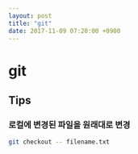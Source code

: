 ```yaml
---
layout: post
title: "git"
date: 2017-11-09 07:20:00 +0900
---
```


# git

## Tips

### 로컬에 변경된 파일을 원래대로 변경

```sh
git checkout -- filename.txt
```
